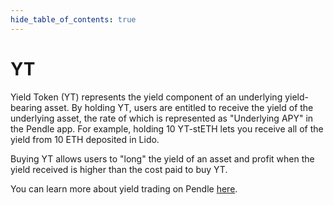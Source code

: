 ```yaml
---
hide_table_of_contents: true
---
```


# YT

Yield Token (YT) represents the yield component of an underlying yield-bearing asset. By holding YT, users are entitled to receive the yield of the underlying asset, the rate of which is represented as "Underlying APY" in the Pendle app. For example, holding 10 YT-stETH lets you receive all of the yield from 10 ETH deposited in Lido.

Buying YT allows users to "long" the yield of an asset and profit when the yield received is higher than the cost paid to buy YT. 

You can learn more about yield trading on Pendle [here](../AMM.md).
